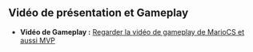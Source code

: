 ## Vidéo de présentation et Gameplay

- **Vidéo de Gameplay :** [Regarder la vidéo de gameplay de MarioCS et aussi MVP](https://drive.google.com/file/d/1DMX1psy7kyMLHYCqENv0axHB0d8Ex7F6/view?usp=sharing)
